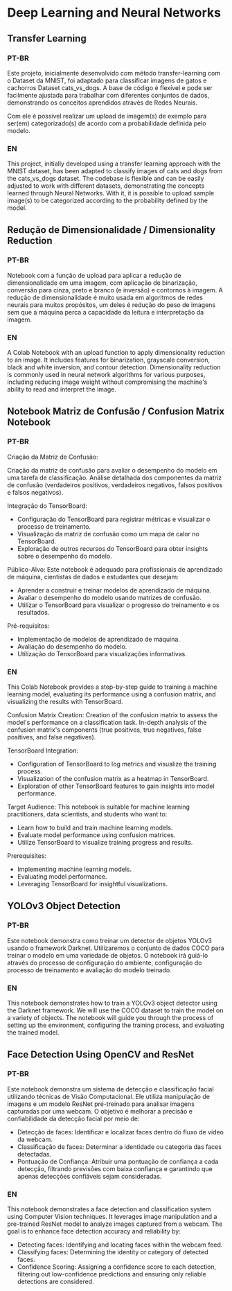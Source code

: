 # Deep Learning and Neural Networks

## Transfer Learning
### PT-BR
Este projeto, inicialmente desenvolvido com método transfer-learning com o Dataset da MNIST, foi adaptado para classificar imagens de gatos e cachorros Dataset cats_vs_dogs. A base de código é flexível e pode ser facilmente ajustada para trabalhar com diferentes conjuntos de dados, demonstrando os conceitos aprendidos através de Redes Neurais.

Com ele é possível realizar um upload de imagem(s) de exemplo para ser(em) categorizado(s) de acordo com a probabilidade definida pelo modelo.

### EN
This project, initially developed using a transfer learning approach with the MNIST dataset, has been adapted to classify images of cats and dogs from the cats_vs_dogs dataset. The codebase is flexible and can be easily adjusted to work with different datasets, demonstrating the concepts learned through Neural Networks.
With it, it is possible to upload sample image(s) to be categorized according to the probability defined by the model.

## Redução de Dimensionalidade / Dimensionality Reduction
### PT-BR
Notebook com a função de upload para aplicar a redução de dimensionalidade em uma imagem, com aplicação de binarização, conversão para cinza, preto e branco (e inversão) e contornos à imagem. A redução de dimensionalidade é muito usada em algoritmos de redes neurais para muitos propósitos, um deles é redução do peso de imagens sem que a máquina perca a capacidade da leitura e interpretação da imagem.

### EN
A Colab Notebook with an upload function to apply dimensionality reduction to an image. It includes features for binarization, grayscale conversion, black and white inversion, and contour detection. Dimensionality reduction is commonly used in neural network algorithms for various purposes, including reducing image weight without compromising the machine's ability to read and interpret the image.

## Notebook Matriz de Confusão / Confusion Matrix Notebook
### PT-BR
Criação da Matriz de Confusão:

Criação da matriz de confusão para avaliar o desempenho do modelo em uma tarefa de classificação.
Análise detalhada dos componentes da matriz de confusão (verdadeiros positivos, verdadeiros negativos, falsos positivos e falsos negativos).

Integração do TensorBoard:
 - Configuração do TensorBoard para registrar métricas e visualizar o processo de treinamento.
 - Visualização da matriz de confusão como um mapa de calor no TensorBoard.
 - Exploração de outros recursos do TensorBoard para obter insights sobre o desempenho do modelo.

Público-Alvo:
Este notebook é adequado para profissionais de aprendizado de máquina, cientistas de dados e estudantes que desejam:
 - Aprender a construir e treinar modelos de aprendizado de máquina.
 - Avaliar o desempenho do modelo usando matrizes de confusão.
 - Utilizar o TensorBoard para visualizar o progresso do treinamento e os resultados.

Pré-requisitos:
 - Implementação de modelos de aprendizado de máquina.
 - Avaliação do desempenho do modelo.
 - Utilização do TensorBoard para visualizações informativas.

### EN
This Colab Notebook provides a step-by-step guide to training a machine learning model, evaluating its performance using a confusion matrix, and visualizing the results with TensorBoard.

Confusion Matrix Creation:
Creation of the confusion matrix to assess the model's performance on a classification task.
In-depth analysis of the confusion matrix's components (true positives, true negatives, false positives, and false negatives).

TensorBoard Integration:
 - Configuration of TensorBoard to log metrics and visualize the training process.
 - Visualization of the confusion matrix as a heatmap in TensorBoard.
 - Exploration of other TensorBoard features to gain insights into model performance.

Target Audience:
This notebook is suitable for machine learning practitioners, data scientists, and students who want to:
 - Learn how to build and train machine learning models.
 - Evaluate model performance using confusion matrices.
 - Utilize TensorBoard to visualize training progress and results.

Prerequisites:
 - Implementing machine learning models.
 - Evaluating model performance.
 - Leveraging TensorBoard for insightful visualizations.

## YOLOv3 Object Detection
### PT-BR
Este notebook demonstra como treinar um detector de objetos YOLOv3 usando o framework Darknet.
Utilizaremos o conjunto de dados COCO para treinar o modelo em uma variedade de objetos.
O notebook irá guiá-lo através do processo de configuração do ambiente, configuração do processo de treinamento e avaliação do modelo treinado.

### EN
This notebook demonstrates how to train a YOLOv3 object detector using the Darknet framework.
We will use the COCO dataset to train the model on a variety of objects.
The notebook will guide you through the process of setting up the environment, configuring the training process, and evaluating the trained model.

## Face Detection Using OpenCV and ResNet
### PT-BR
Este notebook demonstra um sistema de detecção e classificação facial utilizando técnicas de Visão Computacional. Ele utiliza manipulação de imagens e um modelo ResNet pré-treinado para analisar imagens capturadas por uma webcam. O objetivo é melhorar a precisão e confiabilidade da detecção facial por meio de:
- Detecção de faces: Identificar e localizar faces dentro do fluxo de vídeo da webcam.
- Classificação de faces: Determinar a identidade ou categoria das faces detectadas.
- Pontuação de Confiança: Atribuir uma pontuação de confiança a cada detecção, filtrando previsões com baixa confiança e garantindo que apenas detecções confiáveis sejam consideradas.

### EN
This notebook demonstrates a face detection and classification system using Computer Vision techniques. It leverages image manipulation and a pre-trained ResNet model to analyze images captured from a webcam. The goal is to enhance face detection accuracy and reliability by:

- Detecting faces: Identifying and locating faces within the webcam feed.
- Classifying faces: Determining the identity or category of detected faces.
- Confidence Scoring: Assigning a confidence score to each detection, filtering out low-confidence predictions and ensuring only reliable detections are considered.

